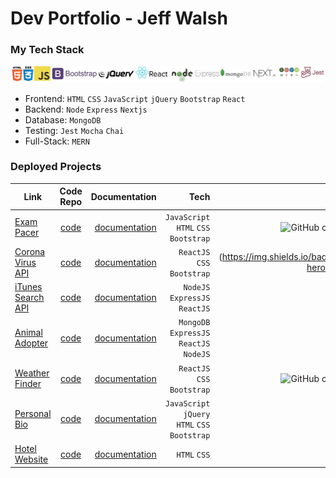 
# Dev Portfolio - Jeff Walsh

### My Tech Stack


![tech stack](https://github.com/jeffpwalsh/jeffpwalsh/blob/master/techlogos.JPG)

 - Frontend: `HTML` `CSS` `JavaScript` `jQuery` `Bootstrap` `React`
 - Backend: `Node` `Express` `Nextjs`
 - Database: `MongoDB`
 - Testing: `Jest` `Mocha` `Chai`
 - Full-Stack: `MERN`
 
 
### Deployed Projects 



 | Link        | Code Repo      | Documentation | Tech     | Status    |
| ------------- |:-------------:| ------------:| ---------:| ---------:|
| [Exam Pacer](http://exam.pacer.jeffwalsh.co.za/)| [code](https://github.com/jeffpwalsh/exam-pacer) | [documentation](https://github.com/jeffpwalsh/exam-pacer/blob/master/README.md) | `JavaScript` `HTML` `CSS` `Bootstrap` | ![GitHub commit activity](https://img.shields.io/github/commit-activity/y/jeffpwalsh/exam-pacer)
| [Corona Virus API](https://jeffpwalsh-corona-virus-api.herokuapp.com/)| [code](https://github.com/jeffpwalsh/corona-virus-api) | [documentation](https://github.com/jeffpwalsh/corona-virus-api/blob/master/README.md) | `ReactJS` `CSS` `Bootstrap` | (https://img.shields.io/badge/deployed-heroku-blueviolet)
| [iTunes Search API](https://guarded-tor-84227.herokuapp.com/)| [code](https://github.com/jeffpwalsh/iTunes-Search-API) | [documentation](https://github.com/jeffpwalsh/iTunes-Search-API/blob/master/README.md) | `NodeJS` `ExpressJS` `ReactJS`
| [Animal Adopter](https://animal-adopter.herokuapp.com/)| [code](https://github.com/jeffpwalsh/animal-adopter) | [documentation](https://github.com/jeffpwalsh/animal-adopter/blob/master/README.md) | `MongoDB` `ExpressJS` `ReactJS` `NodeJS`
| [Weather Finder](https://jeffpwalsh-weather-finder.herokuapp.com/)| [code](https://github.com/jeffpwalsh/weather-finder) | [documentation](https://github.com/jeffpwalsh/weather-finder/blob/master/README.md) | `ReactJS` `CSS` `Bootstrap` | ![GitHub commit activity](https://img.shields.io/github/commit-activity/y/jeffpwalsh/weather-finder)
| [Personal Bio](https://jeffpwalsh.github.io/bio/)| [code](https://github.com/jeffpwalsh/bio) | [documentation](https://github.com/jeffpwalsh/bio/blob/master/README.md) | `JavaScript` `jQuery` `HTML` `CSS` `Bootstrap` 
| [Hotel Website](https://jeffpwalsh.github.io/hotel-website/index.html)| [code](https://github.com/jeffpwalsh/hotel-website) | [documentation](https://github.com/jeffpwalsh/hotel-website/blob/master/README.md) | `HTML` `CSS`

 
 




  
 
 
  
 
 
